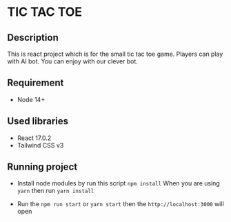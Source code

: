 # TIC TAC TOE

## Description
This is react project which is for the small tic tac toe game. Players can play with AI bot.
You can enjoy with our clever bot.

## Requirement
- Node 14+

## Used libraries
- React 17.0.2
- Tailwind CSS v3

## Running project
- Install node modules by run this script
`npm install`
When you are using `yarn` then run `yarn install`

- Run the `npm run start` or `yarn start` then the `http://localhost:3000` will open

